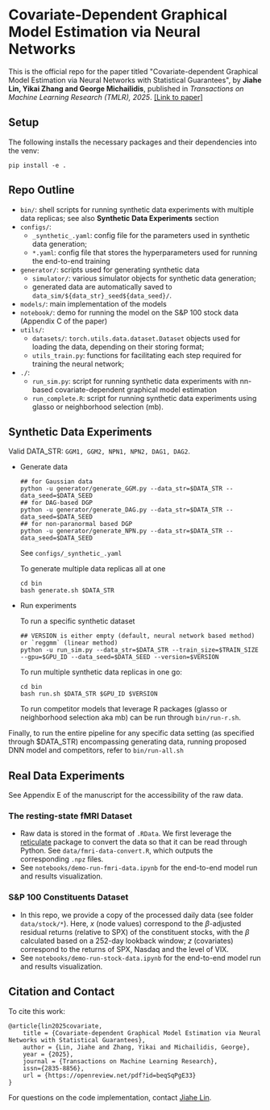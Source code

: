 # Covariate-Dependent Graphical Model Estimation via Neural Networks

This is the official repo for the paper titled "Covariate-dependent Graphical Model Estimation via Neural Networks with Statistical Guarantees", by **Jiahe Lin, Yikai Zhang and George Michailidis**, published in _Transactions on Machine Learning Research (TMLR), 2025_. [[Link to paper]](https://openreview.net/pdf?id=beqSqPgE33)

## Setup

The following installs the necessary packages and their dependencies into the venv:
```console
pip install -e .
```

## Repo Outline
* `bin/`: shell scripts for running synthetic data experiments with multiple data replicas; see also **Synthetic Data Experiments** section
* `configs/`:
    - `_synthetic_.yaml`: config file for the parameters used in synthetic data generation;
    - `*.yaml`: config file that stores the hyperparameters used for running the end-to-end training
* `generator/`: scripts used for generating synthetic data
    - `simulator/`:  various simulator objects for synthetic data generation;
    - generated data are automatically saved to `data_sim/${data_str}_seed${data_seed}/`.
* `models/`: main implementation of the models
* `notebook/`: demo for running the model on the S&P 100 stock data (Appendix C of the paper)
* `utils/`: 
    - `datasets/`: `torch.utils.data.dataset.Dataset` objects used for loading the data, depending on their storing format;
    - `utils_train.py`: functions for facilitating each step required for training the neural network;
* `./`:
    - `run_sim.py`: script for running synthetic data experiments with nn-based covariate-dependent graphical model estimation
    - `run_complete.R`: script for running synthetic data experiments using glasso or neighborhood selection (mb). 


## Synthetic Data Experiments

Valid DATA_STR: `GGM1, GGM2, NPN1, NPN2, DAG1, DAG2`. 

* Generate data
    ```console
    ## for Gaussian data
    python -u generator/generate_GGM.py --data_str=$DATA_STR --data_seed=$DATA_SEED
    ## for DAG-based DGP
    python -u generator/generate_DAG.py --data_str=$DATA_STR --data_seed=$DATA_SEED
    ## for non-paranormal based DGP
    python -u generator/generate_NPN.py --data_str=$DATA_STR --data_seed=$DATA_SEED
    ```
    See `configs/_synthetic_.yaml`

    To generate multiple data replicas all at one
    ```console
    cd bin
    bash generate.sh $DATA_STR
    ```

* Run experiments
    
    To run a specific synthetic dataset
    ```console
    ## VERSION is either empty (default, neural network based method) or `reggmm` (linear method)
    python -u run_sim.py --data_str=$DATA_STR --train_size=$TRAIN_SIZE --gpu=$GPU_ID --data_seed=$DATA_SEED --version=$VERSION
    ```
    To run multiple synthetic data replicas in one go:
    ```console
    cd bin
    bash run.sh $DATA_STR $GPU_ID $VERSION
    ```
    To run competitor models that leverage R packages (glasso or neighborhood selection aka mb) can be run through `bin/run-r.sh`.

Finally, to run the entire pipeline for any specific data setting (as specified through $DATA_STR) encompassing generating data, running proposed DNN model and competitors, refer to `bin/run-all.sh`

## Real Data Experiments

See Appendix E of the manuscript for the accessibility of the raw data. 

### The resting-state fMRI Dataset
* Raw data is stored in the format of `.RData`. We first leverage the [reticulate](https://rstudio.github.io/reticulate/) package to convert the data so that it can be read through Python. See `data/fmri-data-convert.R`, which outputs the corresponding `.npz` files.
* See `notebooks/demo-run-fmri-data.ipynb` for the end-to-end model run and results visualization.


### S&P 100 Constituents Dataset
* In this repo, we provide a copy of the processed daily data (see folder `data/stock/*`). Here, $x$ (node values) correspond to the $\beta$-adjusted residual returns (relative to SPX) of the constituent stocks, with the $\beta$ calculated based on a 252-day lookback window; $z$ (covariates) correspond to the returns of SPX, Nasdaq and the level of VIX. 
* See `notebooks/demo-run-stock-data.ipynb` for the end-to-end model run and results visualization.

## Citation and Contact
To cite this work:
```
@article{lin2025covariate,
    title = {Covariate-dependent Graphical Model Estimation via Neural Networks with Statistical Guarantees},
    author = {Lin, Jiahe and Zhang, Yikai and Michailidis, George},
    year = {2025},
    journal = {Transactions on Machine Learning Research},
    issn={2835-8856},
    url = {https://openreview.net/pdf?id=beqSqPgE33}
}
```
For questions on the code implementation, contact [Jiahe Lin](mailto:jiahelin@umich.edu).